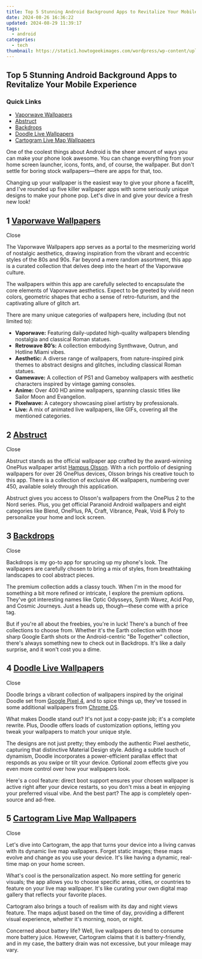 ```yaml
---
title: Top 5 Stunning Android Background Apps to Revitalize Your Mobile Experience
date: 2024-08-26 16:36:22
updated: 2024-08-29 11:39:17
tags:
  - android
categories:
  - tech
thumbnail: https://static1.howtogeekimages.com/wordpress/wp-content/uploads/2024/02/best-wallpaper-apps.jpg
---
```


## Top 5 Stunning Android Background Apps to Revitalize Your Mobile Experience

### Quick Links

* [Vaporwave Wallpapers](https://fox-http.techidaily.com/evening-stories-visualized-evaluations-for-2024/)
* [Abstruct](https://screen-recording.techidaily.com/elevating-your-speech-to-text-experience-using-googles-tools/)
* [Backdrops](https://youtube-help.techidaily.com/in-2024-step-by-step-process-embedding-internet-video-in-ppt-decks/)
* [Doodle Live Wallpapers](https://some-knowledge.techidaily.com/updated-future-forward-entertainment-unveiling-the-lg-bp550-update/)
* [Cartogram Live Map Wallpapers](https://review-topics.techidaily.com/in-2024-how-to-fix-my-honor-x9a-location-is-wrong-drfone-by-drfone-virtual-android/)

 One of the coolest things about Android is the sheer amount of ways you can make your phone look awesome. You can change everything from your home screen launcher, icons, fonts, and, of course, the wallpaper. But don't settle for boring stock wallpapers—there are apps for that, too.

 Changing up your wallpaper is the easiest way to give your phone a facelift, and I've rounded up five killer wallpaper apps with some seriously unique designs to make your phone pop. Let's dive in and give your device a fresh new look!

## 1 [Vaporwave Wallpapers](https://www.anrdoezrs.net/links/3607085/type/dlg/sid/UUhtgUeUpU2002166/https://play.google.com/store/apps/details?id=maa.vaporwave%5Fwallpaper) 

Close 

 The Vaporwave Wallpapers app serves as a portal to the mesmerizing world of nostalgic aesthetics, drawing inspiration from the vibrant and eccentric styles of the 80s and 90s. Far beyond a mere random assortment, this app is a curated collection that delves deep into the heart of the Vaporwave culture.

 The wallpapers within this app are carefully selected to encapsulate the core elements of Vaporwave aesthetics. Expect to be greeted by vivid neon colors, geometric shapes that echo a sense of retro-futurism, and the captivating allure of glitch art.

 There are many unique categories of wallpapers here, including (but not limited to):

* **Vaporwave:** Featuring daily-updated high-quality wallpapers blending nostalgia and classical Roman statues.
* **Retrowave 80’s:** A collection embodying Synthwave, Outrun, and Hotline Miami vibes.
* **Aesthetic:** A diverse range of wallpapers, from nature-inspired pink themes to abstract designs and glitches, including classical Roman statues.
* **Gamewave:** A collection of PS1 and Gameboy wallpapers with aesthetic characters inspired by vintage gaming consoles.
* **Anime:** Over 400 HD anime wallpapers, spanning classic titles like Sailor Moon and Evangelion.
* **Pixelwave:** A category showcasing pixel artistry by professionals.
* **Live:** A mix of animated live wallpapers, like GIFs, covering all the mentioned categories.

## 2 [Abstruct](https://www.anrdoezrs.net/links/3607085/type/dlg/sid/UUhtgUeUpU2002166/https://play.google.com/store/apps/details?id=com.hampusolsson.abstruct) 

Close 

 Abstruct stands as the official wallpaper app crafted by the award-winning OnePlus wallpaper artist [Hampus Olsson](https://hampusolsson.com/). With a rich portfolio of designing wallpapers for over 26 OnePlus devices, Olsson brings his creative touch to this app. There is a collection of exclusive 4K wallpapers, numbering over 450, available solely through this application.

 Abstruct gives you access to Olsson's wallpapers from the OnePlus 2 to the Nord series. Plus, you get official Paranoid Android wallpapers and eight categories like Blend, OnePlus, PA, Craft, Vibrance, Peak, Void & Poly to personalize your home and lock screen.

## 3 [Backdrops](https://www.anrdoezrs.net/links/3607085/type/dlg/sid/UUhtgUeUpU2002166/https://play.google.com/store/apps/details?id=com.backdrops.wallpapers) 

Close 

 Backdrops is my go-to app for sprucing up my phone's look. The wallpapers are carefully chosen to bring a mix of styles, from breathtaking landscapes to cool abstract pieces.

 The premium collection adds a classy touch. When I'm in the mood for something a bit more refined or intricate, I explore the premium options. They've got interesting names like Optic Odysseys, Synth Wavez, Acid Pop, and Cosmic Journeys. Just a heads up, though—these come with a price tag.

 But if you're all about the freebies, you're in luck! There's a bunch of free collections to choose from. Whether it's the Earth collection with those sharp Google Earth shots or the Android-centric "Be Together" collection, there's always something new to check out in Backdrops. It's like a daily surprise, and it won't cost you a dime.

## 4 [Doodle Live Wallpapers](https://www.anrdoezrs.net/links/3607085/type/dlg/sid/UUhtgUeUpU2002166/https://play.google.com/store/apps/details?id=xyz.zedler.patrick.doodle) 

Close 

 Doodle brings a vibrant collection of wallpapers inspired by the original Doodle set from [Google Pixel 4](https://facebook-video-share.techidaily.com/updated-in-2024-10-free-youtube-thumbnail-downloaderssavers-online-download-youtube-thumbnail/), and to spice things up, they've tossed in some additional wallpapers from [Chrome OS](https://eaxpv-info.techidaily.com/new-2024-approved-flip-to-fun-converting-youtube-videos-to-playful-download-free-gifs/).

 What makes Doodle stand out? It's not just a copy-paste job; it's a complete rewrite. Plus, Doodle offers loads of customization options, letting you tweak your wallpapers to match your unique style.

 The designs are not just pretty; they embody the authentic Pixel aesthetic, capturing that distinctive Material Design style. Adding a subtle touch of dynamism, Doodle incorporates a power-efficient parallax effect that responds as you swipe or tilt your device. Optional zoom effects give you even more control over how your wallpapers look.

 Here's a cool feature: direct boot support ensures your chosen wallpaper is active right after your device restarts, so you don't miss a beat in enjoying your preferred visual vibe. And the best part? The app is completely open-source and ad-free.

## 5 [Cartogram Live Map Wallpapers](https://www.anrdoezrs.net/links/3607085/type/dlg/sid/UUhtgUeUpU2002166/https://play.google.com/store/apps/details?id=com.round%5Ftower.app.android.wallpaper.cartogram) 

Close 

 Let's dive into Cartogram, the app that turns your device into a living canvas with its dynamic live map wallpapers. Forget static images; these maps evolve and change as you use your device. It's like having a dynamic, real-time map on your home screen.

 What's cool is the personalization aspect. No more settling for generic visuals; the app allows you to choose specific areas, cities, or countries to feature on your live map wallpaper. It's like curating your own digital map gallery that reflects your favorite places.

 Cartogram also brings a touch of realism with its day and night views feature. The maps adjust based on the time of day, providing a different visual experience, whether it's morning, noon, or night.

 Concerned about battery life? Well, live wallpapers do tend to consume more battery juice. However, Cartogram claims that it is battery-friendly, and in my case, the battery drain was not excessive, but your mileage may vary.

<ins class="adsbygoogle"
     style="display:block"
     data-ad-format="autorelaxed"
     data-ad-client="ca-pub-7571918770474297"
     data-ad-slot="1223367746"></ins>



<ins class="adsbygoogle"
     style="display:block"
     data-ad-client="ca-pub-7571918770474297"
     data-ad-slot="8358498916"
     data-ad-format="auto"
     data-full-width-responsive="true"></ins>
